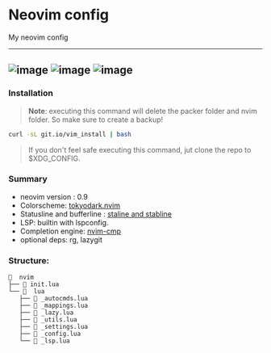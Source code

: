 # Neovim config
My neovim config

---
![image](https://user-images.githubusercontent.com/77913442/146633265-bdbcdae3-29b2-4058-b217-d5f2b162af40.png)
![image](https://user-images.githubusercontent.com/77913442/146633549-c098e7ca-6f6d-4740-8ab6-531d8a030555.png)
![image](https://user-images.githubusercontent.com/77913442/146633580-3fa0430e-228e-4010-97ca-46ea58cffc14.png)
---

### Installation
> **Note**: executing this command will delete the packer folder and nvim folder. So make sure to create a backup!
```bash
curl -sL git.io/vim_install | bash
```
> If you don't feel safe executing this command, jut clone the repo to $XDG_CONFIG.

### Summary

* neovim version : 0.9
* Colorscheme: [tokyodark.nvim](https://github.com/tiagovla/tokyodark.nvim)
* Statusline and bufferline : [staline and stabline](https://github.com/tamton-aquib/staline.nvim)
* LSP: builtin with lspconfig.
* Completion engine: [nvim-cmp](https://github.com/hrsh7th/nvim-cmp)
* optional deps: rg, lazygit

### Structure:

```
  nvim
├──  init.lua
└──   lua
   ├──  _autocmds.lua
   ├──  _mappings.lua
   ├──  _lazy.lua
   ├──  _utils.lua
   ├──  _settings.lua
   ├──  _config.lua
   └──  _lsp.lua
```
